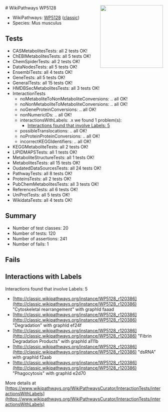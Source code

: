 <img style="float: right; width: 200px" src="https://upload.wikimedia.org/wikipedia/commons/thumb/8/83/Wplogo_with_text_500.png/640px-Wplogo_with_text_500.png" />
# WikiPathways WP5128

* WikiPathways: [WP5128](https://wikipathways.org/pathways/WP5128) ([classic](https://classic.wikipathways.org/instance/WP5128))
* Species: Mus musculus
## Tests
* CASMetabolitesTests: all 2 tests OK!
* ChEBIMetabolitesTests: all 5 tests OK!
* ChemSpiderTests: all 2 tests OK!
* DataNodesTests: all 5 tests OK!
* EnsemblTests: all 4 tests OK!
* GeneTests: all 5 tests OK!
* GeneralTests: all 15 tests OK!
* HMDBSecMetabolitesTests: all 3 tests OK!
* InteractionTests
    * noMetaboliteToNonMetaboliteConversions: .. all OK!
    * noNonMetaboliteToMetaboliteConversions: .. all OK!
    * noGeneProteinConversions: .. all OK!
    * nonNumericIDs: .. all OK!
    * interactionsWithLabels: .x we found 1 problem(s):
        * [Interactions found that involve Labels: 5](#630d267c)
    * possibleTranslocations: .. all OK!
    * noProteinProteinConversions: .. all OK!
    * incorrectKEGGIdentifiers: .. all OK!
* KEGGMetaboliteTests: all 2 tests OK!
* LIPIDMAPSTests: all 1 tests OK!
* MetaboliteStructureTests: all 1 tests OK!
* MetabolitesTests: all 15 tests OK!
* OudatedDataSourcesTests: all 24 tests OK!
* PathwayTests: all 8 tests OK!
* ProteinsTests: all 2 tests OK!
* PubChemMetabolitesTests: all 3 tests OK!
* ReferencesTests: all 6 tests OK!
* UniProtTests: all 5 tests OK!
* WikidataTests: all 4 tests OK!


## Summary

* Number of test classes: 20
* Number of tests: 120
* Number of assertions: 241
* Number of fails: 1

## Fails

<a name="630d267c" />

## Interactions with Labels

Interactions found that involve Labels: 5

* [http://classic.wikipathways.org/instance/WP5128_r120386](http://classic.wikipathways.org/instance/WP5128_r120386) "Cytoskeletal 
rearrangement" with graphId faaad
* [http://classic.wikipathways.org/instance/WP5128_r120386](http://classic.wikipathways.org/instance/WP5128_r120386) "Degradation" with graphId ef24f
* [http://classic.wikipathways.org/instance/WP5128_r120386](http://classic.wikipathways.org/instance/WP5128_r120386) "Fibrin Degradation
Products" with graphId a111b
* [http://classic.wikipathways.org/instance/WP5128_r120386](http://classic.wikipathways.org/instance/WP5128_r120386) "dsRNA" with graphId f2aab
* [http://classic.wikipathways.org/instance/WP5128_r120386](http://classic.wikipathways.org/instance/WP5128_r120386) "Phagocytosis" with graphId e2d70


More details at [https://www.wikipathways.org/WikiPathwaysCurator/InteractionTests/interactionsWithLabels](https://www.wikipathways.org/WikiPathwaysCurator/InteractionTests/interactionsWithLabels)

